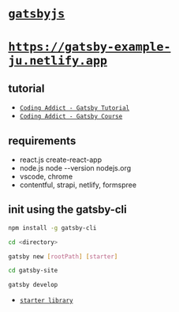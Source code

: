 # [`gatsbyjs`](https://www.gatsbyjs.org/)

# [`https://gatsby-example-ju.netlify.app`](https://gatsby-example-ju.netlify.app)

## tutorial

- [`Coding Addict - Gatsby Tutorial`](https://www.youtube.com/watch?v=5Mam9NuxwQc&t=458s)
- [`Coding Addict - Gatsby Course`](https://www.udemy.com/course/gatsby-tutorial-and-projects-course/)

## requirements

- react.js create-react-app
- node.js node --version nodejs.org
- vscode, chrome
- contentful, strapi, netlify, formspree

## init using the gatsby-cli

```sh
npm install -g gatsby-cli

cd <directory>

gatsby new [rootPath] [starter]

cd gatsby-site

gatsby develop
```

- [`starter library`](https://www.gatsbyjs.org/starters/?s=hello&v=2)
